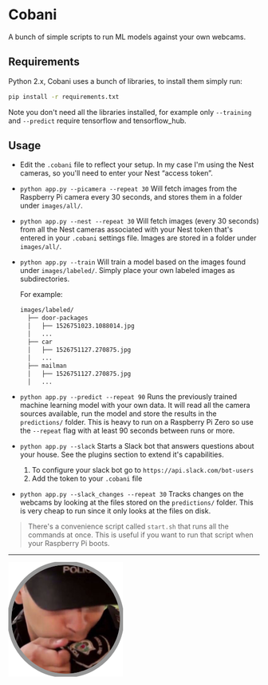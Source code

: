 # Cobani

A bunch of simple scripts to run ML models against your own webcams.

## Requirements

Python 2.x, Cobani uses a bunch of libraries, to install them simply run:

```bash
pip install -r requirements.txt
```

Note you don't need all the libraries installed, for example only `--training` and `--predict` require tensorflow and tensorflow_hub.

## Usage

* Edit the `.cobani` file to reflect your setup. In my case I'm using the Nest cameras, so you'll need to enter your Nest “access token”.

* `python app.py --picamera --repeat 30`
  Will fetch images from the Raspberry Pi camera every 30 seconds, and stores them in a folder under `images/all/`.

* `python app.py --nest --repeat 30`
  Will fetch images (every 30 seconds) from all the Nest cameras associated with your Nest token that's entered in your `.cobani` settings file. Images are stored in a folder under `images/all/`.

* `python app.py --train`
  Will train a model based on the images found under `images/labeled/`.
  Simply place your own labeled images as subdirectories.

  For example:

  ```
  images/labeled/
    ├── door-packages
    │   ├── 1526751023.1088014.jpg
    │   ...
    ├── car
    │   ├── 1526751127.270875.jpg
    │   ...
    ├── mailman
    │   ├── 1526751127.270875.jpg
    │   ...
  ```

* `python app.py --predict --repeat 90`
  Runs the previously trained machine learning model with your own data. It will read all the camera sources available, run the model and store the results in the `predictions/` folder. This is heavy to run on a Raspberry Pi Zero so use the `--repeat` flag with at least 90 seconds between runs or more.

* `python app.py --slack`
  Starts a Slack bot that answers questions about your house. See the plugins section to extend it's capabilities.

  1.  To configure your slack bot go to `https://api.slack.com/bot-users`
  2.  Add the token to your `.cobani` file

- `python app.py --slack_changes --repeat 30`
  Tracks changes on the webcams by looking at the files stored on the `predictions/` folder. This is very cheap to run since it only looks at the files on disk.

> There's a convenience script called `start.sh` that runs all the commands at once. This is useful if you want to run that script when your Raspberry Pi boots.

---

![Cobani](logo.png "Cobani")
